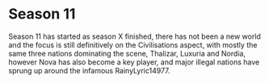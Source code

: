 # Season 11

Season 11 has started as season X finished, there has not been a new world and the focus is still definitively on the Civilisations aspect, with mostly the same three nations dominating the scene, Thalizar, Luxuria and Nordia, however Nova has also become a key player, and major illegal nations have sprung up around the infamous RainyLyric14977.
